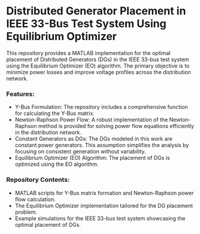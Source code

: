 # Distributed Generator Placement in IEEE 33-Bus Test System Using Equilibrium Optimizer

This repository provides a MATLAB implementation for the optimal placement of Distributed Generators (DGs) in the IEEE 33-bus test system using the Equilibrium Optimizer (EO) algorithm. The primary objective is to minimize power losses and improve voltage profiles across the distribution network.

### Features:
- Y-Bus Formulation: The repository includes a comprehensive function for calculating the Y-Bus matrix.
- Newton-Raphson Power Flow: A robust implementation of the Newton-Raphson method is provided for solving power flow equations efficiently in the distribution network.
- Constant Generators as DGs: The DGs modeled in this work are constant power generators. This assumption simplifies the analysis by focusing on consistent generation without variability.
- Equilibrium Optimizer (EO) Algorithm: The placement of DGs is optimized using the EO algorithm.

### Repository Contents:
- MATLAB scripts for Y-Bus matrix formation and Newton-Raphson power flow calculation.
- The Equilibrium Optimizer implementation tailored for the DG placement problem.
- Example simulations for the IEEE 33-bus test system showcasing the optimal placement of DGs.

